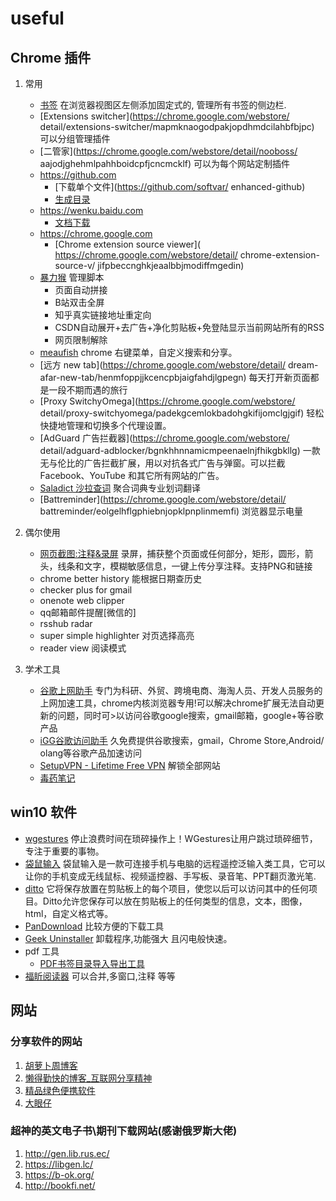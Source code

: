 # useful
## Chrome 插件
1. 常用
   - [书签](https://extensions.blockbyte.de/)   在浏览器视图区左侧添加固定式的, 管理所有书签的侧边栏.
   - [Extensions switcher](https://chrome.google.com/webstore/  detail/extensions-switcher/mapmknaogodpakjopdhmdcilahbfbjpc)   可以分组管理插件
   - [二管家](https://chrome.google.com/webstore/detail/nooboss/  aajodjghehmlpahhboidcpfjcncmcklf)  可以为每个网站定制插件
   	- https://github.com
   	  - [下载单个文件](https://github.com/softvar/  enhanced-github) 
   	  - [生成目录](https://github.com/jawil/GayHub) 
   	- https://wenku.baidu.com
   	  - [文档下载](http://www.blpack.com/crxm.html) 
   	- https://chrome.google.com
   	  - [Chrome extension source viewer](  https://chrome.google.com/webstore/detail/  chrome-extension-source-v/  jifpbeccnghkjeaalbbjmodiffmgedin)   
   - [暴力猴](https://violentmonkey.github.io/) 管理脚本
      - 页面自动拼接
      - B站双击全屏
      - 知乎真实链接地址重定向
      - CSDN自动展开+去广告+净化剪贴板+免登陆显示当前网站所有的RSS
      - 网页限制解除
   - [meaufish](https://github.com/meowtec/chrome-menufish/)   chrome 右键菜单，自定义搜索和分享。
   - [远方 new tab](https://chrome.google.com/webstore/detail/  dream-afar-new-tab/henmfoppjjkcencpbjaigfahdjlgpegn)   每天打开新页面都是一段不期而遇的旅行
   - [Proxy SwitchyOmega](https://chrome.google.com/webstore/  detail/proxy-switchyomega/padekgcemlokbadohgkifijomclgjgif)   轻松快捷地管理和切换多个代理设置。
   - [AdGuard 广告拦截器](https://chrome.google.com/webstore/  detail/adguard-adblocker/bgnkhhnnamicmpeenaelnjfhikgbkllg)   一款无与伦比的广告拦截扩展，用以对抗各式广告与弹窗。可以拦截   Facebook、YouTube 和其它所有网站的广告。
   - [Saladict 沙拉查词](https://saladict.crimx.com/)   聚合词典专业划词翻译
   - [Battreminder](https://chrome.google.com/webstore/detail/  battreminder/eolgelhflgphiebnjopklpnplinmemfi) 浏览器显示电量
2. 偶尔使用 
   - [网页截图:注释&录屏](https://chrome.google.com/webstore/detail/awesome-screenshot-screen/nlipoenfbbikpbjkfpfillcgkoblgpmj) 录屏，捕获整个页面或任何部分，矩形，圆形，箭头，线条和文字，模糊敏感信息，一键上传分享注释。支持PNG和链接
   - chrome better history 能根据日期查历史
   - checker plus for gmail
   - onenote web clipper
   - qq邮箱邮件提醒[微信的]
   - rsshub radar
   - super simple highlighter 对页选择高亮
   - reader view 阅读模式

3. 学术工具
   - [谷歌上网助手](https://chrome.google.com/webstore/detail/%E8%B0%B7%E6%AD%8C%E4%B8%8A%E7%BD%91%E5%8A%A9%E6%89%8B/nonmafimegllfoonjgplbabhmgfanaka?h1=zh) 专门为科研、外贸、跨境电商、海淘人员、开发人员服务的上网加速工具，chrome内核浏览器专用!可以解决chrome扩展无法自动更新的问题，同时可>以访问谷歌google搜索，gmail邮箱，google+等谷歌产品
   - [iGG谷歌访问助手](https://chrome.google.com/webstore/detail/igg%E8%B0%B7%E6%AD%8C%E8%AE%BF%E9%97%AE%E5%8A%A9%E6%89%8B/ncldcbhpeplkfijdhnoepdgdnmjkckij?hl=zh-CN) 
   久免费提供谷歌搜索，gmail，Chrome Store,Android/   olang等谷歌产品加速访问
   - [SetupVPN - Lifetime Free VPN](https://chrome.google.com/webstore/detail/setupvpn-lifetime-free-vp/oofgbpoabipfcfjapgnbbjjaenockbdp) 解锁全部网站
   - [毒药笔记](https://www.google.com/search?q=%E6%AF%92%E8%8D%AF%E7%AC%94%E8%AE%B0&oq=%E6%AF%92%E8%8D%AF%E7%AC%94%E8%AE%B0&aqs=chrome..69i57j69i61.2326j0j9&sourceid=chrome&ie=UTF-8) 
   
## win10 软件
- [wgestures](http://www.yingdev.com/projects/wgestures) 停止浪费时间在琐碎操作上！WGestures让用户跳过琐碎细节，专注于重要的事物。
 - [袋鼠输入](https://daishu.baidu.com/) 袋鼠输入是一款可连接手机与电脑的远程遥控泛输入类工具，它可以让你的手机变成无线鼠标、视频遥控器、手写板、录音笔、PPT翻页激光笔.
 - [ditto](https://ditto-cp.sourceforge.io/) 它将保存放置在剪贴板上的每个项目，使您以后可以访问其中的任何项目。Ditto允许您保存可以放在剪贴板上的任何类型的信息，文本，图像，html，自定义格式等。
 - [PanDownload](https://pandownload.com/) 比较方便的下载工具
 - [Geek Uninstaller](https://geekuninstaller.com/download?version=1.4.6.140) 卸载程序,功能强大
且闪电般快速。
- pdf 工具
  - [PDF书签目录导入导出工具](https://www.javaweb.shop/article/1026.html#emoji-mood) 
 - [福盺阅读器]() 可以合并,多窗口,注释 等等

## 网站
### 分享软件的网站
1. [胡萝卜周博客](http://www.carrotchou.blog) 
2. [懒得勤快的博客_互联网分享精神](https://masuit.com/) 
3. [精品绿色便携软件](https://www.portablesoft.org/feed/) 
4. [大眼仔](http://www.dayanzai.me/) 

### 超神的英文电子书\期刊下载网站(感谢俄罗斯大佬) 
1. http://gen.lib.rus.ec/
2. https://libgen.lc/
3. https://b-ok.org/
4. http://bookfi.net/
